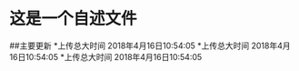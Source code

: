 # 这是一个自述文件

##主要更新
*上传总大时间 2018年4月16日10:54:05
*上传总大时间 2018年4月16日10:54:05
*上传总大时间 2018年4月16日10:54:05

